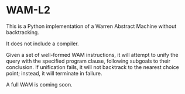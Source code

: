 # WAM-L2

This is a Python implementation of a Warren Abstract Machine without backtracking. 

It does not include a compiler.

Given a set of well-formed WAM instructions, it will attempt to unify the query with the specified program clause, following subgoals to their conclusion. If unification fails, it will not backtrack to the nearest choice point; instead, it will terminate in failure.

A full WAM is coming soon.
